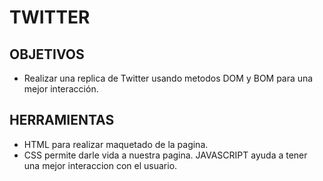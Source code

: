 TWITTER
======
OBJETIVOS
----------
- Realizar una replica de Twitter usando metodos DOM y BOM para una mejor interacción.

HERRAMIENTAS
------------
- HTML para realizar maquetado de la pagina.
- CSS permite darle vida a nuestra pagina.
 JAVASCRIPT ayuda a tener una mejor  interaccion con el usuario.
